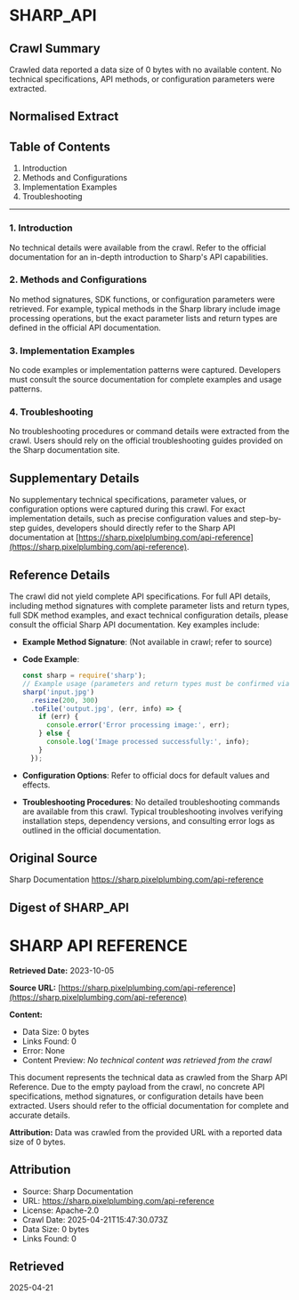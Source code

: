 # SHARP_API

## Crawl Summary
Crawled data reported a data size of 0 bytes with no available content. No technical specifications, API methods, or configuration parameters were extracted.

## Normalised Extract
## Table of Contents
1. Introduction
2. Methods and Configurations
3. Implementation Examples
4. Troubleshooting

---

### 1. Introduction
No technical details were available from the crawl. Refer to the official documentation for an in-depth introduction to Sharp's API capabilities.

### 2. Methods and Configurations
No method signatures, SDK functions, or configuration parameters were retrieved. For example, typical methods in the Sharp library include image processing operations, but the exact parameter lists and return types are defined in the official API documentation.

### 3. Implementation Examples
No code examples or implementation patterns were captured. Developers must consult the source documentation for complete examples and usage patterns.

### 4. Troubleshooting
No troubleshooting procedures or command details were extracted from the crawl. Users should rely on the official troubleshooting guides provided on the Sharp documentation site.

## Supplementary Details
No supplementary technical specifications, parameter values, or configuration options were captured during this crawl. For exact implementation details, such as precise configuration values and step-by-step guides, developers should directly refer to the Sharp API documentation at [https://sharp.pixelplumbing.com/api-reference](https://sharp.pixelplumbing.com/api-reference).

## Reference Details
The crawl did not yield complete API specifications. For full API details, including method signatures with complete parameter lists and return types, full SDK method examples, and exact technical configuration details, please consult the official Sharp API documentation. Key examples include:

- **Example Method Signature**: (Not available in crawl; refer to source)
- **Code Example**: 

  ```javascript
  const sharp = require('sharp');
  // Example usage (parameters and return types must be confirmed via documentation)
  sharp('input.jpg')
    .resize(200, 300)
    .toFile('output.jpg', (err, info) => {
      if (err) {
        console.error('Error processing image:', err);
      } else {
        console.log('Image processed successfully:', info);
      }
    });
  ```

- **Configuration Options**: Refer to official docs for default values and effects.

- **Troubleshooting Procedures**: No detailed troubleshooting commands are available from this crawl. Typical troubleshooting involves verifying installation steps, dependency versions, and consulting error logs as outlined in the official documentation.

## Original Source
Sharp Documentation
https://sharp.pixelplumbing.com/api-reference

## Digest of SHARP_API

# SHARP API REFERENCE

**Retrieved Date:** 2023-10-05

**Source URL:** [https://sharp.pixelplumbing.com/api-reference](https://sharp.pixelplumbing.com/api-reference)

**Content:**

- Data Size: 0 bytes
- Links Found: 0
- Error: None
- Content Preview: *No technical content was retrieved from the crawl*

This document represents the technical data as crawled from the Sharp API Reference. Due to the empty payload from the crawl, no concrete API specifications, method signatures, or configuration details have been extracted. Users should refer to the official documentation for complete and accurate details.

**Attribution:** Data was crawled from the provided URL with a reported data size of 0 bytes.

## Attribution
- Source: Sharp Documentation
- URL: https://sharp.pixelplumbing.com/api-reference
- License: Apache-2.0
- Crawl Date: 2025-04-21T15:47:30.073Z
- Data Size: 0 bytes
- Links Found: 0

## Retrieved
2025-04-21
